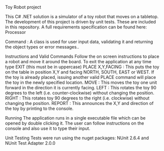 Toy Robot project


This C# .NET solution is a simulator of a toy robot that moves on a tabletop. The development of this project is driven by unit tests. These are included in this repository. A full requirements specification can be found here:
Processor

Command :
A class is used for user input data, validating it and returning the object types or error messages..

Instructions and Valid Commands
Follow the on screen instructions to place a robot and move it around the board. To exit the application at any time type EXIT (this must be in uppercase)
PLACE X,Y,FACING : This puts the toy on the table in position X,Y and facing NORTH, SOUTH, EAST or WEST. If the toy is already placed, issuing another valid PLACE command will place the toy in the newly specified location.
MOVE : This moves the toy one unit forward in the direction it is currently facing.
LEFT : This rotates the toy 90 degrees to the left (i.e. counter-clockwise) without changing the position.
RIGHT : This rotates toy 90 degrees to the right (i.e. clockwise) without changing the position.
REPORT : This announces the X,Y and direction of the toy by printing to the console.
 
Running
The application runs in a single executable file which can be opened by double clicking it. The user can follow instructions on the console and also use it to type their input. 

Unit Testing
Tests were run using the nuget packages: NUnit 2.6.4 and NUnit Test Adapter 2.0.0
